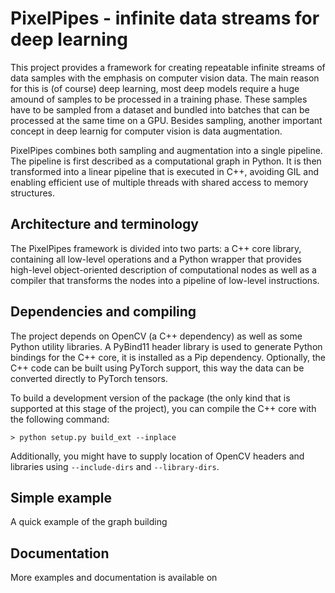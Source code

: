 # PixelPipes - infinite data streams for deep learning

This project provides a framework for creating repeatable infinite streams of data samples with the emphasis on computer vision data. The main reason for this is (of course) deep learning, most deep models require a huge amound of samples to be processed in a training phase. These samples have to be sampled from a dataset and bundled into batches that can be processed at the same time on a GPU. Besides sampling, another important concept in deep learnig for computer vision is data augmentation. 

PixelPipes combines both sampling and augmentation into a single pipeline. The pipeline is first described as a computational graph in Python. It is then transformed into a linear pipeline that is executed in C++, avoiding GIL and enabling efficient use of multiple threads with shared access to memory structures.

## Architecture and terminology

The PixelPipes framework is divided into two parts: a C++ core library, containing all low-level operations and a Python wrapper that provides high-level object-oriented description of computational nodes as well as a compiler that transforms the nodes into a pipeline of low-level instructions.

## Dependencies and compiling

The project depends on OpenCV (a C++ dependency) as well as some Python utility libraries. A PyBind11 header library is used to generate Python bindings for the C++ core, it is installed as a Pip dependency. Optionally, the C++ code can be built using PyTorch support, this way the data can be converted directly to PyTorch tensors.

To build a development version of the package (the only kind that is supported at this stage of the project), you can compile the C++ core with the following command:

```
> python setup.py build_ext --inplace
```

Additionally, you might have to supply location of OpenCV headers and libraries using `--include-dirs` and `--library-dirs`.

## Simple example

A quick example of the graph building 


## Documentation

More examples and documentation is available on 